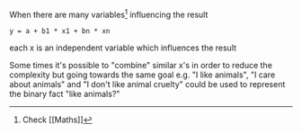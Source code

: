 When there are many variables[^1] influencing the result

`y = a + b1 * x1 + bn * xn`

each x is an independent variable which influences the result

Some times it's possible to "combine" similar x's in order to reduce the complexity but going towards the same goal e.g. "I like animals", "I care about animals" and "I don't like animal cruelty" could be used to represent the binary fact "like animals?"

[^1]: Check [[Maths]]
